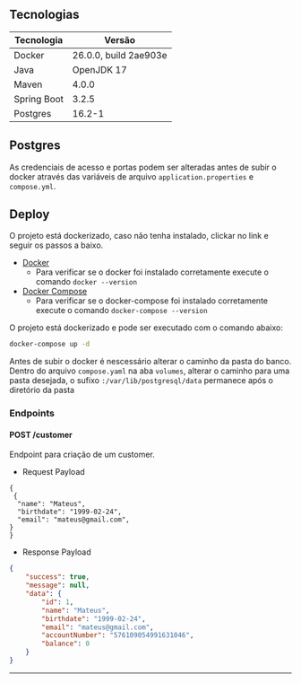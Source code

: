 ## Tecnologias

| Tecnologia  | Versão                |
|-------------|-----------------------|
| Docker      | 26.0.0, build 2ae903e |
| Java        | OpenJDK 17            |
| Maven       | 4.0.0                 |
| Spring Boot | 3.2.5                 |
| Postgres    | 16.2-1                |

## Postgres
As credenciais de acesso e portas podem ser alteradas antes de subir o docker através das variáveis de arquivo
`application.properties` e `compose.yml`.


## Deploy
O projeto está dockerizado, caso não tenha instalado, clickar no link e seguir os passos a baixo.

* [Docker](https://docs.docker.com/desktop/)
  * Para verificar se o docker foi instalado corretamente execute o comando `docker --version`
* [Docker Compose](https://docs.docker.com/compose/install/)
  * Para verificar se o docker-compose foi instalado corretamente execute o comando `docker-compose --version`

O projeto está dockerizado e pode ser executado com o comando abaixo:

```bash
docker-compose up -d
```
Antes de subir o docker é nescessário alterar o caminho da pasta do banco. Dentro do arquivo `compose.yaml` na aba `volumes`, alterar o caminho para uma pasta desejada, o sufixo `:/var/lib/postgresql/data` permanece após o diretório da pasta

### Endpoints

#### POST /customer

Endpoint para criação de um customer.

- Request Payload

```
{
 {
  "name": "Mateus",
  "birthdate": "1999-02-24",
  "email": "mateus@gmail.com",
}
}

```
- Response Payload

```json
{
    "success": true,
    "message": null,
    "data": {
        "id": 1,
        "name": "Mateus",
        "birthdate": "1999-02-24",
        "email": "mateus@gmail.com",
        "accountNumber": "576109054991631046",
        "balance": 0
    }
}
```

----------------------------------------------------------------------------
